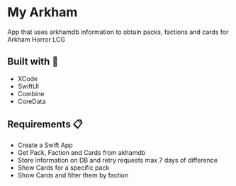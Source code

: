 # My Arkham
App that uses arkhamdb information to obtain packs, factions and cards for Arkham Horror LCG

## Built with 🔨
- XCode
- SwiftUI
- Combine
- CoreData

## Requirements 📋

- Create a Swift App
- Get Pack, Faction and Cards from akhamdb
- Store information on DB and retry requests max 7 days of difference
- Show Cards for a specific pack
- Show Cards and filter them by faction
